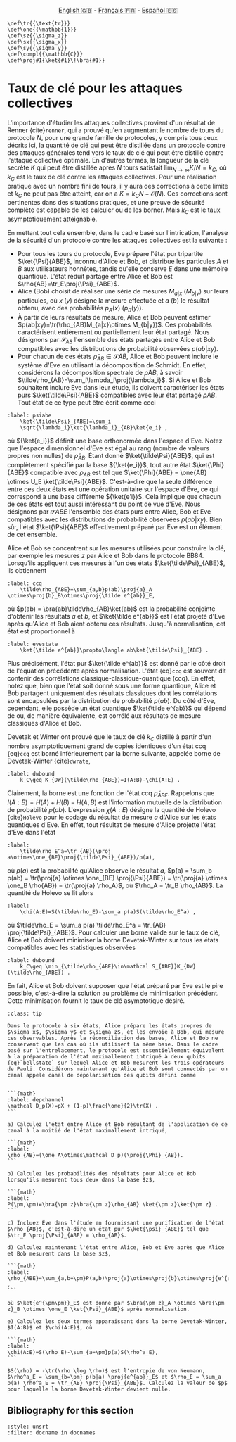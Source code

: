 <p style="text-align: center;">
    <a id="linken" href="../../../../en/content/index.html">English &#x1F1EC;&#x1F1E7;</a> - 
    <a id="linkfr" href="../../../../fr/content/index.html">Français &#x1F1EB;&#x1F1F7;</a> - 
    <a id="linkes" href="../../../../es/content/index.html">Español &#x1F1EA;&#x1F1F8;</a>
</p>
<script>
    currentPage = window.location.href;
    beforeLang = currentPage.slice(0, currentPage.indexOf("content") - 3);
    afterLang = currentPage.slice(currentPage.indexOf("content"));
    document.getElementById("linken").href = beforeLang + "en/" + afterLang;
    document.getElementById("linkfr").href = beforeLang + "fr/" + afterLang;
    document.getElementById("linkes").href = beforeLang + "es/" + afterLang;
</script>



```{math}
\def\tr{{\text{tr}}}
\def\one{{\mathbb{1}}}
\def\sz{{\sigma_z}}
\def\sx{{\sigma_x}}
\def\sy{{\sigma_y}}
\def\compl{{\mathbb{C}}}
\def\proj#1{\ket{#1}\!\bra{#1}}
```

# Taux de clé pour les attaques collectives

L'importance d'étudier les attaques collectives provient d'un résultat de Renner {cite}`renner`, qui a prouvé qu'en augmentant le nombre de tours du protocole $N$, pour une grande famille de protocoles, y compris tous ceux décrits ici, la quantité de clé qui peut être distillée dans un protocole contre des attaques générales tend vers le taux de clé qui peut être distillé contre l'attaque collective optimale. En d'autres termes, la longueur de la clé secrète $K$ qui peut être distillée après $N$ tours satisfait $\lim_{N\rightarrow\infty} K/N=k_C$, où $k_C$ est le taux de clé contre les attaques collectives. Pour une réalisation pratique avec un nombre fini de tours, il y aura des corrections à cette limite et $k_C$ ne peut pas être atteint, car on a $K=k_CN-\mathcal{O}(N)$. Ces corrections sont pertinentes dans des situations pratiques, et une preuve de sécurité complète est capable de les calculer ou de les borner. Mais $k_C$ est le taux asymptotiquement atteignable.

En mettant tout cela ensemble, dans le cadre basé sur l'intrication, l'analyse de la sécurité d'un protocole contre les attaques collectives est la suivante :
<!--Luke: The extra spaces at the start of the line here are important to maintain the blocks-->

- Pour tous les tours du protocole, Eve prépare l'état pur tripartite $\ket{\Psi}{ABE}$, inconnu d'Alice et Bob, et distribue les particules $A$ et $B$ aux utilisateurs honnêtes, tandis qu'elle conserve $E$ dans une mémoire quantique. L'état réduit partagé entre Alice et Bob est $\rho{AB}=\tr_E\proj{\Psi}_{ABE}$.
- Alice (Bob) choisit de réaliser une série de mesures $M_{a|x}$ ($M_{b|y}$) sur leurs particules, où $x$ ($y$) désigne la mesure effectuée et $a$ ($b$) le résultat obtenu, avec des probabilités $p_A(x)$ ($p_B(y)$).
- À partir de leurs résultats de mesure, Alice et Bob peuvent estimer $p(ab|xy)=\tr(\rho_{AB}M_{a|x}\otimes M_{b|y})$. Ces probabilités caractérisent entièrement ou partiellement leur état partagé. Nous désignons par $\mathcal{S}_{AB}$ l'ensemble des états partagés entre Alice et Bob compatibles avec les distributions de probabilité observées $p(ab|xy)$.
- Pour chacun de ces états $\tilde\rho_{AB}\in\mathcal{S}{AB}$, Alice et Bob peuvent inclure le système d'Eve en utilisant la décomposition de Schmidt. En effet, considérons la décomposition spectrale de $\tilde\rho{AB}$, à savoir $\tilde\rho_{AB}=\sum_i\lambda_i\proj{\lambda_i}$. Si Alice et Bob souhaitent inclure Eve dans leur étude, ils doivent caractériser les états purs $\ket{\tilde\Psi}{ABE}$ compatibles avec leur état partagé $\tilde\rho{AB}$. Tout état de ce type peut être écrit comme ceci

```{math}
:label: psiabe
    \ket{\tilde\Psi}_{ABE}=\sum_i
    \sqrt{\lambda_i}\ket{\lambda_i}_{AB}\ket{e_i} ,
``` 

où ${\ket{e_i}}$ définit une base orthonormée dans l'espace d'Eve. 
Notez que l'espace dimensionnel d'Eve est égal au rang (nombre de valeurs propres non nulles) de $\tilde\rho_{AB}$. Étant donné $\ket{\tilde\Psi}{ABE}$, qui est complètement spécifié par la base ${\ket{e_i}}$, tout autre état $\ket{\Phi}{ABE}$ compatible avec $\rho_{AB}$ est tel que $\ket{\Phi}{ABE} = \one{AB} \otimes U_E \ket{\tilde\Psi}{ABE}$. C'est-à-dire que la seule différence entre ces deux états est une opération unitaire sur l'espace d'Eve, ce qui correspond à une base différente ${\ket{e'i}}$. Cela implique que chacun de ces états est tout aussi intéressant du point de vue d'Eve. Nous désignons par $\mathcal{S}{ABE}$ l'ensemble des états purs entre Alice, Bob et Eve compatibles avec les distributions de probabilité observées $p(ab|xy)$. Bien sûr, l'état $\ket{\Psi}{ABE}$ effectivement préparé par Eve est un élément de cet ensemble.

Alice et Bob se concentrent sur les mesures utilisées pour construire la clé, par exemple les mesures $z$ par Alice et Bob dans le protocole BB84. Lorsqu'ils appliquent ces mesures à l'un des états $\ket{\tilde\Psi}_{ABE}$, ils obtiennent

```{math}
:label: ccq
    \tilde\rho_{ABE}=\sum_{a,b}p(ab)\proj{a}_A \otimes\proj{b}_B\otimes\proj{\tilde e^{ab}}_E,
```

où $p(ab) = \bra{ab}\tilde\rho_{AB}\ket{ab}$ est la probabilité conjointe d'obtenir les résultats $a$ et $b$, et $\ket{\tilde e^{ab}}$ est l'état projeté d'Eve après qu'Alice et Bob aient obtenu ces résultats. Jusqu'à normalisation, cet état est proportionnel à

```{math}
:label: evestate
    \ket{\tilde e^{ab}}\propto\langle ab\ket{\tilde\Psi}_{ABE} .
```

Plus précisément, l'état pur $\ket{\tilde e^{ab}}$ est donné par le côté droit de l'équation précédente après normalisation. L'état {eq}`ccq` est souvent dit contenir des corrélations classique-classique-quantique (ccq). En effet, notez que, bien que l'état soit donné sous une forme quantique, Alice et Bob partagent uniquement des résultats classiques dont les corrélations sont encapsulées par la distribution de probabilité $p(ab)$. Du côté d'Eve, cependant, elle possède un état quantique $\ket{\tilde e^{ab}}$ qui dépend de ou, de manière équivalente, est corrélé aux résultats de mesure classiques d'Alice et Bob.

Devetak et Winter ont prouvé que le taux de clé $k_C$ distillé à partir d'un nombre asymptotiquement grand de copies identiques d'un état ccq {eq}`ccq` est borné inférieurement par la borne suivante, appelée borne de Devetak-Winter {cite}`dwrate`,

```{math}
:label: dwbound
    k_C\geq K_{DW}(\tilde\rho_{ABE})=I(A:B)-\chi(A:E) .
```

Clairement, la borne est une fonction de l'état ccq $\tilde\rho_{ABE}$. Rappelons que $I(A:B) = H(A) + H(B) - H(A,B)$ est l'information mutuelle de la distribution de probabilité $p(ab)$. L'expression $\chi(A:E)$ désigne la quantité de Holevo {cite}`Holevo` pour le codage du résultat de mesure $a$ d'Alice sur les états quantiques d'Eve. En effet, tout résultat de mesure d'Alice projette l'état d'Eve dans l'état

```{math}
:label: 
    \tilde\rho_E^a=\tr_{AB}(\proj a\otimes\one_{BE}\proj{\tilde\Psi}_{ABE})/p(a),
```

où $p(a)$ est la probabilité qu'Alice observe le résultat $a$, $p(a) = \sum_b p(ab) = \tr(\proj{a} \otimes \one_{BE} \proj{\Psi}{ABE}) = \tr(\proj{a} \otimes \one_B \rho{AB}) = \tr(\proj{a} \rho_A)$, où $\rho_A = \tr_B \rho_{AB}$. 
La quantité de Holevo se lit alors

```{math}
:label: 
    \chi(A:E)=S(\tilde\rho_E)-\sum_a p(a)S(\tilde\rho_E^a) ,
```

où $\tilde\rho_E = \sum_a p(a) \tilde\rho_E^a = \tr_{AB} \proj{\tilde\Psi}_{ABE}$. Pour calculer une borne valide sur le taux de clé, Alice et Bob doivent minimiser la borne Devetak-Winter sur tous les états compatibles avec les statistiques observées

```{math}
:label: dwbound
    k_C\geq \min_{\tilde\rho_{ABE}\in\mathcal S_{ABE}}K_{DW}(\tilde\rho_{ABE}) .
```

En fait, Alice et Bob doivent supposer que l'état préparé par Eve est le pire possible, c'est-à-dire la solution au problème de minimisation précédent. Cette minimisation fournit le taux de clé asymptotique désiré.

`````{admonition} Exercice 4: Calculation de taux de clé
:class: tip

Dans le protocole à six états, Alice prépare les états propres de $\sigma_x$, $\sigma_y$ et $\sigma_z$, et les envoie à Bob, qui mesure ces observables. Après la réconciliation des bases, Alice et Bob ne conservent que les cas où ils utilisent la même base. Dans le cadre basé sur l'entrelacement, le protocole est essentiellement équivalent à la préparation de l'état maximallement intriqué à deux qubits {eq}`bellstate` sur lequel Alice et Bob mesurent les trois opérateurs de Pauli. Considérons maintenant qu'Alice et Bob sont connectés par un canal appelé canal de dépolarisation des qubits défini comme


```{math}
:label: depchannel
\mathcal D_p(X)=pX + (1-p)\frac{\one}{2}\tr(X) .
```

a) Calculez l'état entre Alice et Bob résultant de l'application de ce canal à la moitié de l'état maximallement intriqué,

```{math}
:label: 
\rho_{AB}=(\one_A\otimes\mathcal D_p)(\proj{\Phi}_{AB}).
```

b) Calculez les probabilités des résultats pour Alice et Bob lorsqu'ils mesurent tous deux dans la base $z$,

```{math}
:label: 
P(\pm,\pm)=\bra{\pm z}\bra{\pm z}\rho_{AB} \ket{\pm z}\ket{\pm z} .
```

c) Incluez Eve dans l'étude en fournissant une purification de l'état $\rho_{AB}$, c'est-à-dire un état pur $\ket{\psi}_{ABE}$ tel que $\tr_E \proj{\Psi}_{ABE} = \rho_{AB}$.

d) Calculez maintenant l'état entre Alice, Bob et Eve après que Alice et Bob mesurent dans la base $z$,

```{math}
:label: 
\rho_{ABE}=\sum_{a,b=\pm}P(a,b)\proj{a}\otimes\proj{b}\otimes\proj{e^{ab}}_E ,
```

où $\ket{e^{\pm\pm}}_E$ est donné par $\bra{\pm z}_A \otimes \bra{\pm z}_B \otimes \one_E \ket{\Psi}_{ABE}$ après normalisation.

e) Calculez les deux termes apparaissant dans la borne Devetak-Winter, $I(A:B)$ et $\chi(A:E)$, où

```{math}
:label: 
\chi(A:E)=S(\rho_E)-\sum_{a=\pm}p(a)S(\rho^a_E), 
```

$S(\rho) = -\tr(\rho \log \rho)$ est l'entropie de von Neumann, $\rho^a_E = \sum_{b=\pm} p(b|a) \proj{e^{ab}}_E$ et $\rho_E = \sum_a p(a) \rho^a_E = \tr_{AB} \proj{\Psi}_{ABE}$. Calculez la valeur de $p$ pour laquelle la borne Devetak-Winter devient nulle.

`````

## Bibliography for this section
```{bibliography}
:style: unsrt
:filter: docname in docnames
```

